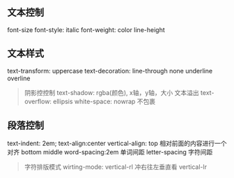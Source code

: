 ## 文本控制
font-size
font-style: italic
font-weight:
color
line-height

## 文本样式
text-transform: uppercase
text-decoration: line-through
                none
                underline
                overline
> 阴影控控制
text-shadow: rgba(颜色), x轴，y轴，大小
> 文本溢出
text-overflow: ellipsis
white-space: nowrap 不包裹

## 段落控制
text-indent: 2em;
text-align:center
vertical-align: top  相对前面的内容进行一个对齐
                bottom 
                middle
word-spacing:2em 单词间距
letter-spacing 字符间距
> 字符排版模式
wirting-mode: vertical-rl   冲右往左垂直看
                vertical-lr
                

